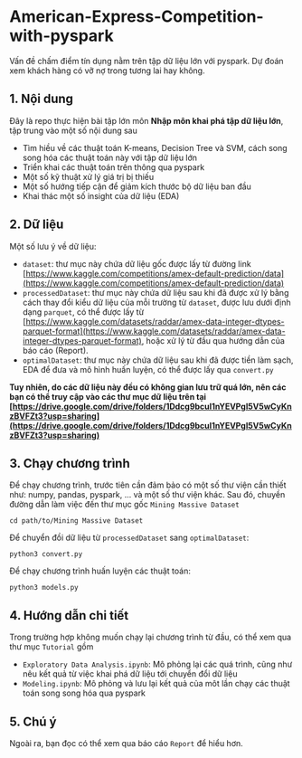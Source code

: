 # American-Express-Competition-with-pyspark
Vấn đề chấm điểm tín dụng nằm trên tập dữ liệu lớn với pyspark. Dự đoán xem khách hàng có vỡ nợ trong tương lai hay không.

## 1. Nội dung
Đây là repo thực hiện bài tập lớn môn **Nhập môn khai phá tập dữ liệu lớn**, tập trung vào một số nội dung sau 
- Tìm hiều về các thuật toán K-means, Decision Tree và SVM, cách song song hóa các thuật toán này với tập dữ liệu lớn 
- Triển khai các thuật toán trên thông qua pyspark 
- Một số kỹ thuật xử lý giá trị bị thiếu 
- Một số hướng tiếp cận để giảm kích thước bộ dữ liệu ban đầu 
- Khai thác một số insight của dữ liệu (EDA) 

## 2. Dữ liệu
Một số lưu ý về dữ liệu:
- `dataset`: thư mục này chứa dữ liệu gốc được lấy từ đường link [https://www.kaggle.com/competitions/amex-default-prediction/data](https://www.kaggle.com/competitions/amex-default-prediction/data)
- `processedDataset`: thư mục này chứa dữ liệu sau khi đã được xử lý bằng cách thay đổi kiểu dữ liệu của mỗi trường từ `dataset`, được lưu dưới định dạng `parquet`, có thể được lấy từ [https://www.kaggle.com/datasets/raddar/amex-data-integer-dtypes-parquet-format](https://www.kaggle.com/datasets/raddar/amex-data-integer-dtypes-parquet-format), hoặc xử lý từ đầu qua hướng dẫn của báo cáo (Report).
- `optimalDataset`: thư mục này chứa dữ liệu sau khi đã được tiền làm sạch, EDA để đưa và mô hình huấn luyện, có thể được lấy qua `convert.py`

**Tuy nhiên, do các dữ liệu này đều có không gian lưu trữ quá lớn, nên các bạn có thể truy cập vào các thư mục dữ liệu trên tại [https://drive.google.com/drive/folders/1Ddcg9bcuI1nYEVPgI5V5wCyKnzBVFZt3?usp=sharing](https://drive.google.com/drive/folders/1Ddcg9bcuI1nYEVPgI5V5wCyKnzBVFZt3?usp=sharing)**

## 3. Chạy chương trình 
Để chạy chương trình, trước tiên cần đảm bảo có một số thư viện cần thiết như: numpy, pandas, pyspark, ... và một số thư viện khác. 
Sau đó, chuyền đường dẫn làm việc đến thư mục gốc `Mining Massive Dataset`

```buildoutcfg
cd path/to/Mining Massive Dataset
```

Để chuyển đồi dữ liệu từ `processedDataset` sang `optimalDataset`:
```buildoutcfg
python3 convert.py 
```

Để chạy chương trình huấn luyện các thuật toán:
```buildoutcfg
python3 models.py 
```

## 4. Hướng dẫn chi tiết 
Trong trường hợp không muốn chạy lại chương trình từ đầu, có thể xem qua thư mục `Tutorial` gồm 
- `Exploratory Data Analysis.ipynb`: Mô phỏng lại các quá trình, cũng như nêu kết quả từ việc khai phá dữ liệu tới chuyển đổi dữ liệu 
- `Modeling.ipynb`: Mô phỏng và lưu lại kết quả của môt lần chạy các thuật toán song song hóa qua pyspark 

## 5. Chú ý 
Ngoài ra, bạn đọc có thể xem qua báo cáo `Report` để hiểu hơn. 